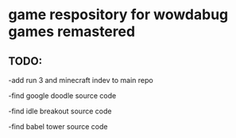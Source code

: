 # game respository for wowdabug games remastered
## TODO:
-add run 3 and minecraft indev to main repo

-find google doodle source code

-find idle breakout source code

-find babel tower source code
